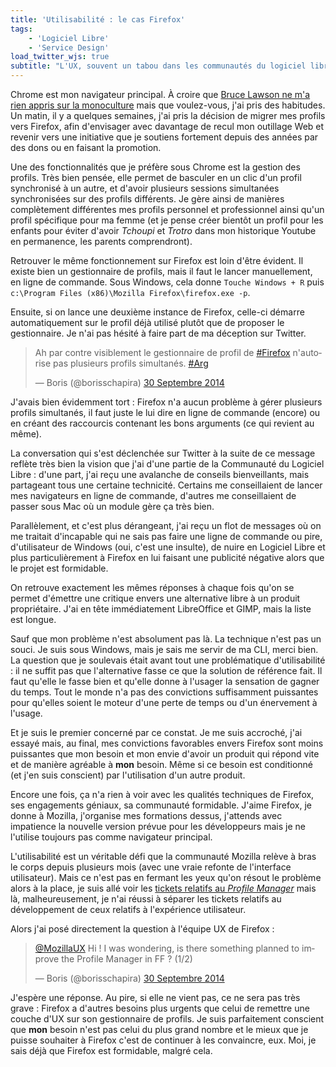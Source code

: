 ```yaml
---
title: 'Utilisabilité : le cas Firefox'
tags:
    - 'Logiciel Libre'
    - 'Service Design'
load_twitter_wjs: true
subtitle: "L'UX, souvent un tabou dans les communautés du logiciel libre"
---
```


Chrome est mon navigateur principal. À croire que
[Bruce Lawson ne m'a rien appris sur la monoculture](https://vimeo.com/52171395 '"Oh IE6 how we loved you", Bruce Lawson ", Sud Web 2012')
mais que voulez-vous, j'ai pris des habitudes. Un matin, il y a quelques
semaines, j'ai pris la décision de migrer mes profils vers Firefox, afin
d'envisager avec davantage de recul mon outillage Web et revenir vers une
initiative que je soutiens fortement depuis des années par des dons ou en
faisant la promotion.

<!-- more -->

Une des fonctionnalités que je préfère sous Chrome est la gestion des profils.
Très bien pensée, elle permet de basculer en un clic d'un profil synchronisé à
un autre, et d'avoir plusieurs sessions simultanées synchronisées sur des
profils différents. Je gère ainsi de manières complètement différentes mes
profils personnel et professionnel ainsi qu'un profil spécifique pour ma femme
(et je pense créer bientôt un profil pour les enfants pour éviter d'avoir
_Tchoupi_ et _Trotro_ dans mon historique Youtube en permanence, les parents
comprendront).

Retrouver le même fonctionnement sur Firefox est loin d'être évident. Il existe
bien un gestionnaire de profils, mais il faut le lancer manuellement, en ligne
de commande. Sous Windows, cela donne `Touche Windows + R` puis
`c:\Program Files (x86)\Mozilla Firefox\firefox.exe -p`.

Ensuite, si on lance une deuxième instance de Firefox, celle-ci démarre
automatiquement sur le profil déjà utilisé plutôt que de proposer le
gestionnaire. Je n'ai pas hésité à faire part de ma déception sur Twitter.

<blockquote class="twitter-tweet" lang="fr"><p lang="fr" dir="ltr">Ah par contre visiblement le gestionnaire de profil de <a href="https://twitter.com/hashtag/Firefox?src=hash">#Firefox</a> n&#39;autorise pas plusieurs profils simultanés. <a href="https://twitter.com/hashtag/Arg?src=hash">#Arg</a></p>&mdash; Boris (@borisschapira) <a href="https://twitter.com/borisschapira/status/516871050404298752">30 Septembre 2014</a></blockquote>

J'avais bien évidemment tort : Firefox n'a aucun problème à gérer plusieurs
profils simultanés, il faut juste le lui dire en ligne de commande (encore) ou
en créant des raccourcis contenant les bons arguments (ce qui revient au même).

La conversation qui s'est déclenchée sur Twitter à la suite de ce message
reflète très bien la vision que j'ai d'une partie de la Communauté du Logiciel
Libre : d'une part, j'ai reçu une avalanche de conseils bienveillants, mais
partageant tous une certaine technicité. Certains me conseillaient de lancer mes
navigateurs en ligne de commande, d'autres me conseillaient de passer sous Mac
où un module gère ça très bien.

Parallèlement, et c'est plus dérangeant, j'ai reçu un flot de messages où on me
traitait d'incapable qui ne sais pas faire une ligne de commande ou pire,
d'utilisateur de Windows (oui, c'est une insulte), de nuire en Logiciel Libre et
plus particulièrement à Firefox en lui faisant une publicité négative alors que
le projet est formidable.

On retrouve exactement les mêmes réponses à chaque fois qu'on se permet
d'émettre une critique envers une alternative libre à un produit propriétaire.
J'ai en tête immédiatement LibreOffice et GIMP, mais la liste est longue.

Sauf que mon problème n'est absolument pas là. La technique n'est pas un souci.
Je suis sous Windows, mais je sais me servir de ma CLI, merci bien. La question
que je soulevais était avant tout une problématique d'utilisabilité : il ne
suffit pas que l'alternative fasse ce que la solution de référence fait. Il faut
qu'elle le fasse bien et qu'elle donne à l'usager la sensation de gagner du
temps. Tout le monde n'a pas des convictions suffisamment puissantes pour
qu'elles soient le moteur d'une perte de temps ou d'un énervement à l'usage.

Et je suis le premier concerné par ce constat. Je me suis accroché, j'ai essayé
mais, au final, mes convictions favorables envers Firefox sont moins puissantes
que mon besoin et mon envie d'avoir un produit qui répond vite et de manière
agréable à **mon** besoin. Même si ce besoin est conditionné (et j'en suis
conscient) par l'utilisation d'un autre produit.

Encore une fois, ça n'a rien à voir avec les qualités techniques de Firefox, ses
engagements géniaux, sa communauté formidable. J'aime Firefox, je donne à
Mozilla, j'organise mes formations dessus, j'attends avec impatience la nouvelle
version prévue pour les développeurs mais je ne l'utilise toujours pas comme
navigateur principal.

L'utilisabilité est un véritable défi que la communauté Mozilla relève à bras le
corps depuis plusieurs mois (avec une vraie refonte de l'interface utilisateur).
Mais ce n'est pas en fermant les yeux qu'on résout le problème alors à la place,
je suis allé voir les
[tickets relatifs au _Profile Manager_](https://bugzilla.mozilla.org/buglist.cgi?query_format=specific&order=relevance+desc&bug_status=__open__&product=&content=profile+manager&comments=0)
mais là, malheureusement, je n'ai réussi à séparer les tickets relatifs au
développement de ceux relatifs à l'expérience utilisateur.

Alors j'ai posé directement la question à l'équipe UX de Firefox :

<blockquote class="twitter-tweet" lang="fr"><p lang="en" dir="ltr"><a href="https://twitter.com/MozillaUX">@MozillaUX</a> Hi ! I was wondering, is there something planned to improve the Profile Manager in FF ? (1/2)</p>&mdash; Boris (@borisschapira) <a href="https://twitter.com/borisschapira/status/516956859434274816">30 Septembre 2014</a></blockquote>

J'espère une réponse. Au pire, si elle ne vient pas, ce ne sera pas très grave :
Firefox a d'autres besoins plus urgents que celui de remettre une couche d'UX
sur son gestionnaire de profils. Je suis parfaitement conscient que **mon**
besoin n'est pas celui du plus grand nombre et le mieux que je puisse souhaiter
à Firefox c'est de continuer à les convaincre, eux. Moi, je sais déjà que
Firefox est formidable, malgré cela.
